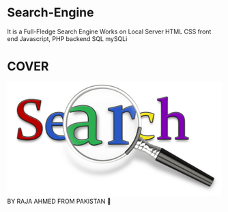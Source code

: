 # Search-Engine
It is a Full-Fledge Search Engine 
Works on Local Server
HTML CSS front end
Javascript, PHP backend 
SQL mySQLi
# COVER
<img src = "https://github.com/AhmedRaja1/Search-Engine/blob/master/Search%20logo.png">
BY RAJA AHMED FROM PAKISTAN 💚
